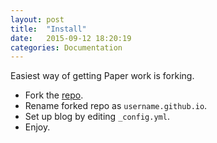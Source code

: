 ```yaml
---
layout: post
title:  "Install"
date:   2015-09-12 18:20:19
categories: Documentation
---
```


Easiest way of getting Paper work is forking.

- Fork the [repo](https://github.com/dbtek/paper).
- Rename forked repo as `username.github.io`.
- Set up blog by editing `_config.yml`.
- Enjoy.
